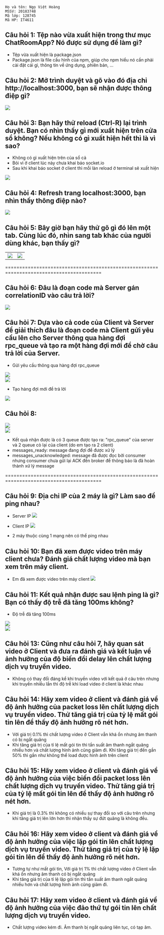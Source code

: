 ```
Họ và tên: Ngọ Việt Hoàng
MSSV: 20183748
Mã lớp: 128745
Mã HP: IT4611
```
## Câu hỏi 1: Tệp nào vừa xuất hiện trong thư mục ChatRoomApp? Nó được sử dụng để làm gì?
- Tệp vừa xuất hiện là package.json
- Package.json là file cấu hình của npm, giúp cho npm hiểu nó cần phải cài đặt cái gì, thông tin về ứng dụng, phiên bản, …
## Câu hỏi 2: Mở trình duyệt và gõ vào đó địa chỉ http://localhost:3000, bạn sẽ nhận được thông điệp gì?

<image src="./images/1/q1.png"><br>

## Câu hỏi 3: Bạn hãy thử reload (Ctrl-R) lại trình duyệt. Bạn có nhìn thấy gì mới xuất hiện trên cửa sổ không? Nếu không có gì xuất hiện hết thì là vì sao?
- Không có gì xuất hiện trên của sổ cả
- Bỏi vì ở client lúc này chưa khai báo socket.io
- Sau khi khai báo socket ở client thì mỗi làn reload ở terminal sẽ xuất hiện

<image src="./images/1/q3.png">

## Câu hỏi 4: Refresh trang localhost:3000, bạn nhìn thấy thông điệp nào?

<image src="./images/1/q4.png"><br>

## Câu hỏi 5: Bây giờ bạn hãy thử gõ gì đó lên một tab. Cùng lúc đó, nhìn sang tab khác của người dùng khác, bạn thấy gì?

|||
|-|-|
|<image src="./images/1/q5.png"><br> | <image src="./images/1/q5_2.png"><br>|

========================================================================================

## Câu hỏi 6: Đâu là đoạn code mà Server gán correlationID vào câu trả lời?

<image src="./images/2/q6.png"><br>

## Câu hỏi 7: Dựa vào cả code của Client và Server để giải thích đâu là đoạn code mà Client gửi yêu cầu lên cho Server thông qua hàng đợi rpc_queue và tạo ra một hàng đợi mới để chờ câu trả lời của Server.

- Gửi yêu cầu thông qua hàng đợi rpc_queue

<image src="./images/2/q7_1.png"><br> 
<image src="./images/2/q7_2.png"><br>

- Tạo hàng đợi mới để trả lời

<image src="./images/2/q7_3.png"><br>


## Câu hỏi 8: 

<image src="./images/2/q8_1.png"><br>
<image src="./images/2/q8_2.png"><br>

- Kết quả nhận được là có 3 queue được tạo ra: "rpc_queue" của server và 2 queue cò lại của client (do em tạo ra 2 client)
- messages_ready: message đang đợi để được xử lý
- messages_unacknowledged: message đã được đọc bởi consumer nhưng consumer chưa gửi lại ACK đến broker để thông báo là đã hoàn thành xử lý message 

========================================================================================

## Câu hỏi 9: Địa chỉ IP của 2 máy là gì? Làm sao để ping nhau?
- Server IP
<image src="./images/3/server-ip.png"><br>

- Client IP
<image src="./images/3/client-ip.png"><br>

- 2 máy thuộc cùng 1 mạng nên có thể ping nhau

## Câu hỏi 10: Bạn đã xem được video trên máy client chưa? Đánh giá chất lượng video mà bạn xem trên máy client.
- Em đã xem được video trên máy client
<image src="./images/3/q10.png"><br>


## Câu hỏi 11: Kết quả nhận được sau lệnh ping là gì? Bạn có thấy độ trễ đã tăng 100ms không?
- Độ trễ đã tăng 100ms

<image src="./images/3/before_delay.png"><br>
<image src="./images/3/after_delay.png"><br>

## Câu hỏi 13: Cũng như câu hỏi 7, hãy quan sát video ở Client và đưa ra đánh giá và kết luận về ảnh hưởng của độ biến đổi delay lên chất lượng dịch vụ truyền video.
- Không có thay đổi đáng kể khi truyền video với kết quả ở câu trên nhưng khi truyền nhiều lần thì độ trễ khi load video ở client là khác nhau
## Câu hỏi 14: Hãy xem video ở client và đánh giá về độ ảnh hưởng của packet loss lên chất lượng dịch vụ truyền video. Thử tăng giá trị của tỷ lệ mất gói tin lên để thấy độ ảnh hưởng rõ nét hơn.
- Với giá trị 0.1% thì chất lượng video ở Client vẫn khá ổn nhưng âm thanh có bị ngắt quãng
- Khi tăng giá trị của tỉ lệ mất gói tin thì tần suất âm thanh ngắt quãng nhiều hơn và chất lượng hình ảnh cũng giảm đi. Khi tăng giá trị đến gần 50% thì gần như không thể load được hình ảnh trên client

## Câu hỏi 15: Hãy xem video ở client và đánh giá về độ ảnh hưởng của việc biến đổi packet loss lên chất lượng dịch vụ truyền video. Thử tăng giá trị của tỷ lệ mất gói tin lên để thấy độ ảnh hưởng rõ nét hơn.
- Khi giá trị là 0.3% thì không có nhiều sự thay đổi so với câu trên nhưng khi tăng giá trị lên lớn hơn thì nhận thấy sự đứt quãng là không đều.
## Câu hỏi 16: Hãy xem video ở client và đánh giá về độ ảnh hưởng của việc lặp gói tin lên chất lượng dịch vụ truyền video. Thử tăng giá trị của tỷ lệ lặp gói tin lên để thấy độ ảnh hưởng rõ nét hơn.
- Tương tự như mất gói tin, Với giá trị 1% thì chất lượng video ở Client vẫn khá ổn nhưng âm thanh có bị ngắt quãng
- Khi tăng giá trị của tỉ lệ lặp gói tin thì tần suất âm thanh ngắt quãng nhiều hơn và chất lượng hình ảnh cũng giảm đi. 

## Câu hỏi 17: Hãy xem video ở client và đánh giá về độ ảnh hưởng của việc đảo thứ tự gói tin lên chất lượng dịch vụ truyền video.
- Chất lượng video kém đi. Âm thanh bị ngắt quãng liên tục, có tạp âm.